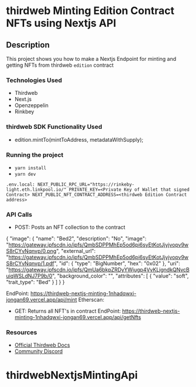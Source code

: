 # thirdweb Minting Edition Contract NFTs using Nextjs API

## Description

This project shows you how to make a Nextjs Endpoint for minting and getting NFTs from thirdweb `edition` contract

### Technologies Used

- Thirdweb
- Next.js
- Openzeppelin
- Rinkbey

### thirdweb SDK Functionality Used

- edition.mintTo(mintToAddress, metadataWithSupply);

### Running the project

- `yarn install`
- `yarn dev`

`
.env.local:
NEXT_PUBLIC_RPC_URL="https://rinkeby-light.eth.linkpool.io/"
PRIVATE_KEY=<Private Key of Wallet that signed Contract>
NEXT_PUBLIC_NFT_CONTRACT_ADDRESS=<thirdweb Edition Contract address>
`
### API Calls

- POST: Posts an NFT collection to the contract

{
    "image": {
        "name": "Bed2",
        "description": "No",
        "image": "https://gateway.ipfscdn.io/ipfs/QmbSDPPMhEp5od6pi6syEtKotJjyjvopv9wS8rCYvNqnvp/0.png",
        "external_url": "https://gateway.ipfscdn.io/ipfs/QmbSDPPMhEp5od6pi6syEtKotJjyjvopv9wS8rCYvNqnvp/1.pdf",
        "id": {
            "type": "BigNumber",
            "hex": "0x02"
        },
        "uri": "https://gateway.ipfscdn.io/ipfs/QmUa6bkpZRDyYWjugp4VvKLjgndkQNvcBuiqWSLdNJ7P9b/0",
        "background_color": "",
        "attributes": [
            {
                "value": "soft",
                "trait_type": "Bed"
            }
        ]
    }
}

EndPoint: https://thirdweb-nextjs-minting-1nhadqwxi-jongan69.vercel.app/api/mint
Etherscan: 

- GET: Returns all NFT's in contract
EndPoint: https://thirdweb-nextjs-minting-1nhadqwxi-jongan69.vercel.app/api/getNfts
### Resources

- [Official Thirdweb Docs](https://docs.thirdeb.com)
- [Community Discord](https://discord.gg/thirdweb)
# thirdwebNextjsMintingApi
